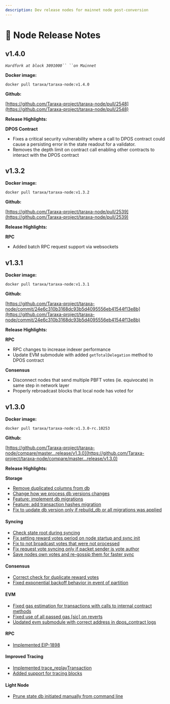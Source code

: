 ```yaml
---
description: Dev release nodes for mainnet node post-conversion
---
```


# 🔢 Node Release Notes

## v1.4.0

_`Hardfork at block 3091000`` ``on Mainnet`_

**Docker image:**&#x20;

`docker pull taraxa/taraxa-node:v1.4.0`&#x20;

**Github:** &#x20;

[https://github.com/Taraxa-project/taraxa-node/pull/2548](https://github.com/Taraxa-project/taraxa-node/pull/2548)



**Release Highlights:**&#x20;

**DPOS Contract**

* Fixes a critical security vulnerability where a call to DPOS contract could cause a persisting error in the state readout for a validator.
* Removes the depth limit on contract call enabling other contracts to interact with the DPOS contract

## v1.3.2

**Docker image:**&#x20;

`docker pull taraxa/taraxa-node:v1.3.2`&#x20;

**Github:** &#x20;

[https://github.com/Taraxa-project/taraxa-node/pull/2539](https://github.com/Taraxa-project/taraxa-node/pull/2539)



**Release Highlights:**&#x20;

**RPC**

* Added batch RPC request support via websockets

## v1.3.1

**Docker image:**&#x20;

`docker pull taraxa/taraxa-node:v1.3.1`&#x20;

**Github:** &#x20;

[https://github.com/Taraxa-project/taraxa-node/commit/24e6c310b3168dc93b5d4095556eb41544f13e8b](https://github.com/Taraxa-project/taraxa-node/commit/24e6c310b3168dc93b5d4095556eb41544f13e8b)



**Release Highlights:**&#x20;

**RPC**

* RPC changes to increase indexer performance
* Update EVM submodule with added `getTotalDelegation` method to DPOS contract

**Consensus**

* Disconnect nodes that send multiple PBFT votes (ie. equivocate) in same step in network layer
* Properly rebroadcast blocks that local node has voted for

## v1.3.0

**Docker image:**&#x20;

`docker pull taraxa/taraxa-node:v1.3.0-rc.10253`

**Github:** &#x20;

[https://github.com/Taraxa-project/taraxa-node/compare/master...release/v1.3.0](https://github.com/Taraxa-project/taraxa-node/compare/master...release/v1.3.0)  &#x20;



**Release Highlights:**&#x20;

**Storage**

* [Remove duplicated columns from db](https://github.com/Taraxa-project/taraxa-node/commit/9a4f4afcc7517a2a46bf09c50f666fad0b64c88f)
* [Change how we process db versions changes](https://github.com/Taraxa-project/taraxa-node/commit/bda00c5d70b7c6f403b03a25f71c1772c5343c83)
* [Feature: implement db migrations](https://github.com/Taraxa-project/taraxa-node/commit/8d85640ad145e8efb17b0f64ddc56059dec502e3)
* [Feature: add transaction hashes migration](https://github.com/Taraxa-project/taraxa-node/commit/377bf9a24d70eb10bcefa2bcc453d889be344767)
* [Fix to update db version only if rebuild\_db or all migrations was applied](https://github.com/Taraxa-project/taraxa-node/commit/3a985ec594828d01bbd2480e0da7cd2c452fa76e)

#### Syncing

* [Check state root during syncing](https://github.com/Taraxa-project/taraxa-node/commit/e78e5193062809067a21d79eb7c33fae3be78075)
* [Fix setting reward votes period on node startup and sync init](https://github.com/Taraxa-project/taraxa-node/commit/d557974786196d80b7e961fd9011da9fbb60179e)
* [Fix to not broadcast votes that were not processed](https://github.com/Taraxa-project/taraxa-node/commit/35ffa41fa44c0e6ee4ce601bedbb1514a698808b)
* [Fix request vote syncing only if packet sender is vote author](https://github.com/Taraxa-project/taraxa-node/commit/5aac615aa0b918a6a9ee107555e809262ae06065)
* [Save nodes own votes and re-gossip them for faster sync](https://github.com/Taraxa-project/taraxa-node/commit/89cebc490e7d45f3ff508fcb1d3c47e49c9a3e4d)

#### Consensus

* [Correct check for duplicate reward votes](https://github.com/Taraxa-project/taraxa-node/commit/e4cd97cf08ad1804eeefcebb0f6f25dce53c3cec)
* [Fixed exponential backoff behavior in event of partition](https://github.com/Taraxa-project/taraxa-node/commit/52ff614d7fab942d019bb36329478e0515050cc9)

#### EVM

* [Fixed gas estimation for transactions with calls to internal contract methods](https://github.com/Taraxa-project/taraxa-node/commit/903ec6deff92c67145a491e6cf201cfb3e3a10d5)
* [Fixed use of all passed gas \[sic\] on reverts](https://github.com/Taraxa-project/taraxa-node/commit/9b1756293e0dbfc931fd11ad630072a1184c47e6)
* [Updated evm submodule with correct address in dpos\_contract logs](https://github.com/Taraxa-project/taraxa-node/commit/bbd34eebc6b178db1de0afe93de68dc485248f23)

#### RPC

* [Implemented EIP-1898](https://github.com/Taraxa-project/taraxa-node/commit/80b8f12d7473cdbd897bba690b19c43501fca7c3)

#### Improved Tracing

* [Implemented trace\_replayTransaction](https://github.com/Taraxa-project/taraxa-node/commit/0f6abd5fad871c1ea504f7f548132162740942f5)
* [Added support for tracing blocks](https://github.com/Taraxa-project/taraxa-node/commit/c7ecdb98892409388e6bba2b138c9972defaaa70)

#### Light Node

* [Prune state db initiated manually from command line](https://github.com/Taraxa-project/taraxa-node/commit/e295ed3bbf99e857a1c3f67382a9da69a6d1a93b)
